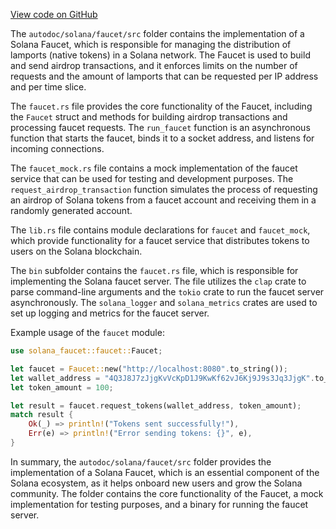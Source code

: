 [View code on GitHub](https://github.com/solana-labs/solana/tree/master/na/faucet/src)

The `autodoc/solana/faucet/src` folder contains the implementation of a Solana Faucet, which is responsible for managing the distribution of lamports (native tokens) in a Solana network. The Faucet is used to build and send airdrop transactions, and it enforces limits on the number of requests and the amount of lamports that can be requested per IP address and per time slice.

The `faucet.rs` file provides the core functionality of the Faucet, including the `Faucet` struct and methods for building airdrop transactions and processing faucet requests. The `run_faucet` function is an asynchronous function that starts the faucet, binds it to a socket address, and listens for incoming connections.

The `faucet_mock.rs` file contains a mock implementation of the faucet service that can be used for testing and development purposes. The `request_airdrop_transaction` function simulates the process of requesting an airdrop of Solana tokens from a faucet account and receiving them in a randomly generated account.

The `lib.rs` file contains module declarations for `faucet` and `faucet_mock`, which provide functionality for a faucet service that distributes tokens to users on the Solana blockchain.

The `bin` subfolder contains the `faucet.rs` file, which is responsible for implementing the Solana faucet server. The file utilizes the `clap` crate to parse command-line arguments and the `tokio` crate to run the faucet server asynchronously. The `solana_logger` and `solana_metrics` crates are used to set up logging and metrics for the faucet server.

Example usage of the `faucet` module:

```rust
use solana_faucet::faucet::Faucet;

let faucet = Faucet::new("http://localhost:8080".to_string());
let wallet_address = "4Q3J8J7zJjgKvVcKpD1J9KwKf62vJ6Kj9J9s3Jq3JjgK".to_string();
let token_amount = 100;

let result = faucet.request_tokens(wallet_address, token_amount);
match result {
    Ok(_) => println!("Tokens sent successfully!"),
    Err(e) => println!("Error sending tokens: {}", e),
}
```

In summary, the `autodoc/solana/faucet/src` folder provides the implementation of a Solana Faucet, which is an essential component of the Solana ecosystem, as it helps onboard new users and grow the Solana community. The folder contains the core functionality of the Faucet, a mock implementation for testing purposes, and a binary for running the faucet server.
